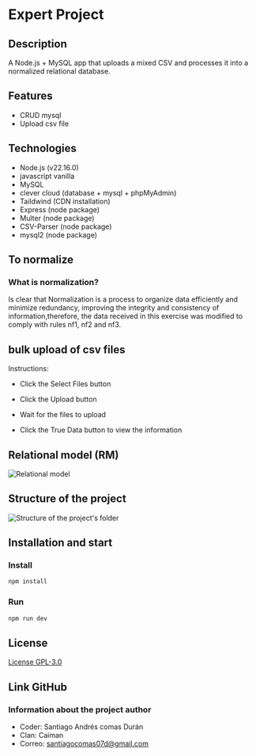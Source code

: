 # Expert Project

## Description
A Node.js + MySQL app that uploads a mixed CSV and processes it into a normalized relational database.

## Features 
- CRUD mysql
- Upload csv file

## Technologies
- Node.js (v22.16.0)
- javascript vanilla
- MySQL
- clever cloud (database + mysql + phpMyAdmin)
- Taildwind (CDN installation)
- Express (node package)
- Multer (node package)
- CSV-Parser (node package)
- mysql2 (node package)


## To normalize

### What is normalization?

Is clear that Normalization is a process to organize data efficiently and minimize redundancy, improving the integrity and consistency of information,therefore, the data received in this exercise was modified to comply with rules nf1, nf2 and nf3.


##  bulk upload of csv files

Instructions:

- Click the Select Files button

- Click the Upload button

- Wait for the files to upload

- Click the True Data button to view the information

## Relational model (RM)

![Relational model](image-1.png)


## Structure of the project

![Structure of the project's folder](image.png)

## Installation and start

### Install
```bash
npm install
```

### Run
```bash
npm run dev
```


## License

[License GPL-3.0](https://www.gnu.org/licenses/gpl-3.0.en.html)

## Link GitHub

### Information about the project author
- Coder: Santiago Andrés comas Durán
- Clan: Caiman
- Correo: santiagocomas07d@gmail.com